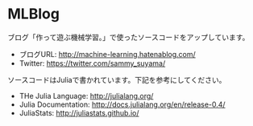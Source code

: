 # MLBlog

ブログ「作って遊ぶ機械学習。」で使ったソースコードをアップしています。
* ブログURL: http://machine-learning.hatenablog.com/
* Twitter: https://twitter.com/sammy_suyama/

ソースコードはJuliaで書かれています。下記を参考にしてください。
* THe Julia Language: http://julialang.org/
* Julia Documentation: http://docs.julialang.org/en/release-0.4/
* JuliaStats: http://juliastats.github.io/
